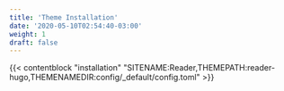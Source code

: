 ```yaml
---
title: 'Theme Installation'
date: '2020-05-10T02:54:40-03:00'
weight: 1
draft: false
---
```


{{< contentblock "installation" "SITENAME:Reader,THEMEPATH:reader-hugo,THEMENAMEDIR:config/_default/config.toml" >}}
